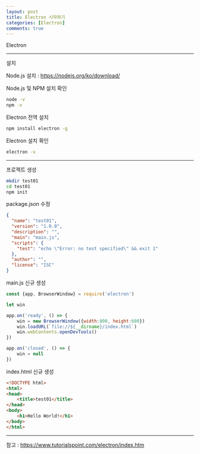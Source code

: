 ```yaml
---
layout: post
title: Electron 시작하기
categories: [Electron]
comments: true
---
```


Electron

-------------

설치

Node.js 설치 : https://nodejs.org/ko/download/

Node.js 및 NPM 설치 확인

``` bash
node -v
npm -v
```

Electron 전역 설치

``` bash
npm install electron -g
```

Electron 설치 확인

``` bash
electron -v
```

-------------

프로젝트 생성

``` bash
mkdir test01
cd test01
npm init
```

package.json 수정

``` json
{
  "name": "test01",
  "version": "1.0.0",
  "description": "",
  "main": "main.js",
  "scripts": {
    "test": "echo \"Error: no test specified\" && exit 1"
  },
  "author": "",
  "license": "ISC"
}
```

main.js 신규 생성

``` javascript
const {app, BrowserWindow} = require('electron')

let win

app.on('ready', () => {
    win = new BrowserWindow({width:800, height:600})
    win.loadURL(`file://${__dirname}/index.html`)
    win.webContents.openDevTools()
})

app.on('closed', () => {
    win = null
})
```

index.html 신규 생성

``` html
<!DOCTYPE html>
<html>
<head>
    <title>test01</title>
</head>
<body>
    <h1>Hello World!</h1>
</body>
</html>
```

-------------

참고 : https://www.tutorialspoint.com/electron/index.htm





